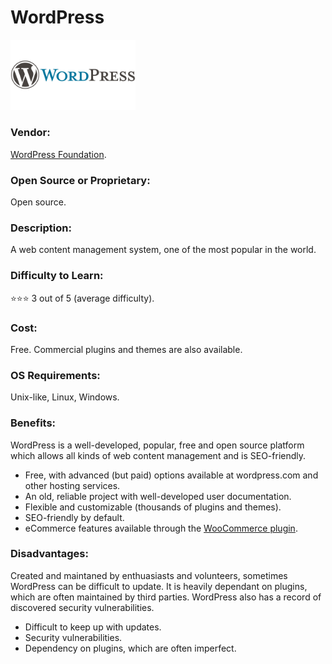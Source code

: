 # WordPress
 <img src="WordPress-Logo-2008-present.jpg" alt="WordPress-Logo" width="200"/>
 
### Vendor:  
[WordPress Foundation](https://wordpress.com/).

### Open Source or Proprietary:
Open source.

### Description:
A web content management system, one of the most popular in the world.

### Difficulty to Learn:
⭐⭐⭐ 3 out of 5 (average difficulty).

### Cost:
Free. Commercial plugins and themes are also available.

### OS Requirements:
Unix-like, Linux, Windows.

### Benefits:
WordPress is a well-developed, popular, free and open source platform which allows all kinds of web content management and is SEO-friendly.
* Free, with advanced (but paid) options available at wordpress.com and other hosting services.
* An old, reliable project with well-developed user documentation.
* Flexible and customizable (thousands of plugins and themes).
* SEO-friendly by default.
* eCommerce features available through the [WooCommerce plugin](https://wordpress.org/plugins/woocommerce/).

### Disadvantages:
Created and maintaned by enthuasiasts and volunteers, sometimes WordPress can be difficult to update. It is heavily dependant on plugins, which are often maintained by third parties. WordPress also has a record of discovered security vulnerabilities.
* Difficult to keep up with updates.
* Security vulnerabilities.
* Dependency on plugins, which are often imperfect.
